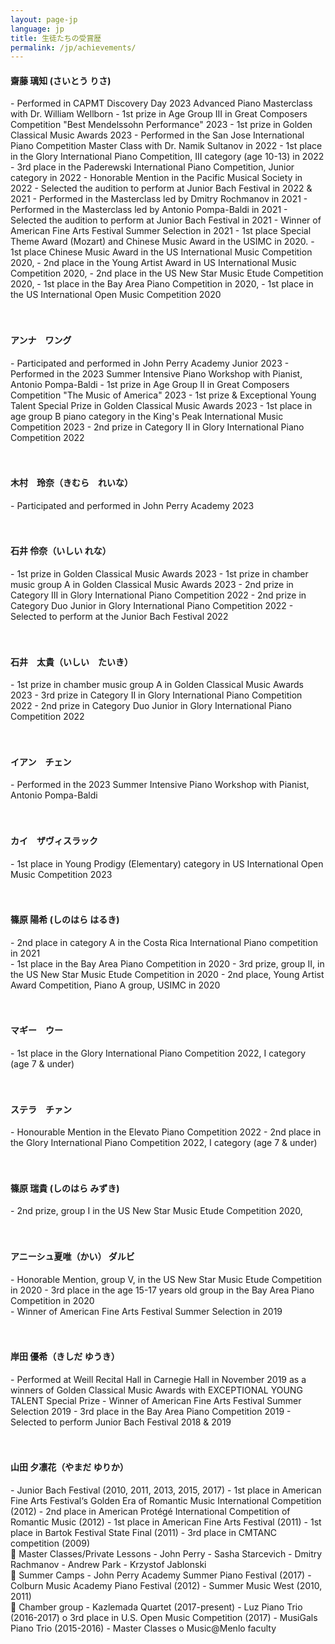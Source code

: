 ```yaml
---
layout: page-jp
language: jp
title: 生徒たちの受賞歴
permalink: /jp/achievements/
---
```

<h4>齋藤 璃知 (さいとう りさ) </h4>
- Performed in CAPMT Discovery Day 2023 Advanced Piano Masterclass with Dr. William Wellborn
- 1st prize in Age Group III in Great Composers Competition "Best Mendelssohn Performance" 2023
- 1st prize in Golden Classical Music Awards 2023
- Performed in the San Jose International Piano Competition Master Class with Dr. Namik Sultanov in 2022
- 1st place in the Glory International Piano Competition, III category (age 10-13) in 2022
- 3rd place in the Paderewski International Piano Competition, Junior category in 2022
- Honorable Mention in the Pacific Musical Society in 2022
- Selected the audition to perform at Junior Bach Festival in 2022 & 2021
- Performed in the Masterclass led by Dmitry Rochmanov in 2021
- Performed in the Masterclass led by Antonio Pompa-Baldi in 2021
- Selected the audition to perform at Junior Bach Festival in 2021
- Winner of American Fine Arts Festival Summer Selection in 2021
- 1st place Special Theme Award (Mozart) and Chinese Music Award in the USIMC in 2020.
- 1st place Chinese Music Award in the US International Music Competition 2020,
- 2nd place in the Young Artist Award in US International Music Competition 2020,
- 2nd place in the US New Star Music Etude Competition 2020,
- 1st place in the Bay Area Piano Competition in 2020,
- 1st place in the US International Open Music Competition 2020
<br><br><br>
<h4>アンナ　ワング</h4>
- Participated and performed in John Perry Academy Junior 2023
- Performed in the 2023 Summer Intensive Piano Workshop with Pianist, Antonio Pompa-Baldi
- 1st prize in Age Group II in Great Composers Competition "The Music of America" 2023
- 1st prize & Exceptional Young Talent Special Prize in Golden Classical Music Awards 2023
- 1st place in age group B piano category in the King's Peak International Music Competition 2023
- 2nd prize in Category II in Glory International Piano Competition 2022
<br><br><br>
<h4>木村　玲奈（きむら　れいな）</h4>
- Participated and performed in John Perry Academy 2023
<br><br><br>
<h4>石井 伶奈（いしい れな）</h4>
- 1st prize in Golden Classical Music Awards 2023
- 1st prize in chamber music group A in Golden Classical Music Awards 2023
- 2nd prize in Category III in Glory International Piano Competition 2022
- 2nd prize in Category Duo Junior in Glory International Piano Competition 2022
- Selected to perform at the Junior Bach Festival 2022
<br><br><br>
<h4>石井　太貴（いしい　たいき）</h4>
- 1st prize in chamber music group A in Golden Classical Music Awards 2023
- 3rd prize in Category II in Glory International Piano Competition 2022
- 2nd prize in Category Duo Junior in Glory International Piano Competition 2022
<br><br><br>
<h4>イアン　チェン</h4>
- Performed in the 2023 Summer Intensive Piano Workshop with Pianist, Antonio Pompa-Baldi
<br><br><br>
<h4>カイ　ザヴィスラック</h4>
- 1st place in Young Prodigy (Elementary) category in US International Open Music Competition 2023
<br><br><br>
<h4>篠原 陽希 (しのはら はるき)</h4>
- 2nd place in category A in the Costa Rica International Piano competition in 2021

<br>
- 1st place in the Bay Area Piano Competition in 2020
- 3rd prize, group II, in the US New Star Music Etude Competition in 2020
- 2nd place, Young Artist Award Competition, Piano A group, USIMC in 2020
<br><br><br>
<h4>マギー　ウー</h4>
- 1st place in the Glory International Piano Competition 2022, I category (age 7 & under)
<br><br><br>
<h4>ステラ　チァン</h4>
- Honourable Mention in the Elevato Piano Competition 2022
- 2nd place in the Glory International Piano Competition 2022, I category (age 7 & under)
<br><br><br>
<h4>篠原 瑞貴 (しのはら みずき) </h4>
- 2nd prize, group I in the US New Star Music Etude Competition 2020,
<br><br><br>
<h4>アニーシュ夏唯（かい） ダルビ</h4>
- Honorable Mention, group V, in the US New Star Music Etude Competition in 2020
- 3rd place in the age 15-17 years old group in the Bay Area Piano Competition in 2020

<br>
- Winner of American Fine Arts Festival Summer Selection in 2019
<br><br><br>
<h4>岸田 優希（きしだ ゆうき）</h4>
- Performed at Weill Recital Hall in Carnegie Hall in November 2019 as a winners of Golden Classical Music Awards with EXCEPTIONAL YOUNG TALENT Special Prize
- Winner of American Fine Arts Festival Summer Selection 2019
- 3rd place in the Bay Area Piano Competition 2019
- Selected to perform Junior Bach Festival 2018 & 2019
<br><br><br>
<h4>山田 夕凛花（やまだ ゆりか）</h4>
- Junior Bach Festival (2010, 2011, 2013, 2015, 2017)
- 1st place in American Fine Arts Festival‘s Golden Era of Romantic Music International Competition (2012)
- 2nd place in American Protégé International Competition of Romantic Music (2012)
- 1st place in American Fine Arts Festival (2011)
- 1st place in Bartok Festival State Final (2011)
- 3rd place in CMTANC competition (2009)

<br>
 Master Classes/Private Lessons
- John Perry
- Sasha Starcevich
- Dmitry Rachmanov
- Andrew Park
- Krzystof Jablonski

<br>
 Summer Camps
- John Perry Academy Summer Piano Festival (2017)
- Colburn Music Academy Piano Festival (2012)
- Summer Music West (2010, 2011)

<br>
 Chamber group
- Kazlemada Quartet (2017-present)
- Luz Piano Trio (2016-2017)
o 3rd place in U.S. Open Music Competition (2017)
- MusiGals Piano Trio (2015-2016)
- Master Classes
o Music@Menlo faculty
